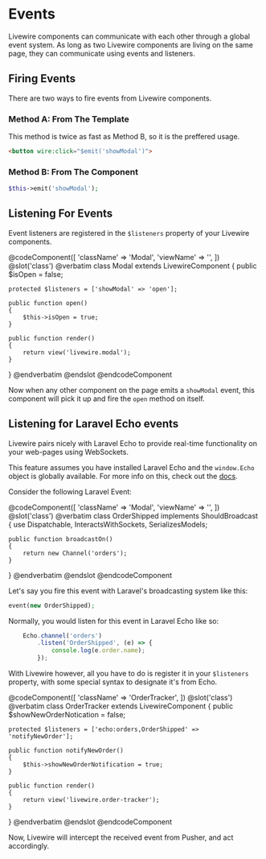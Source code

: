 # Events

Livewire components can communicate with each other through a global event system. As long as two Livewire components are living on the same page, they can communicate using events and listeners.

## Firing Events

There are two ways to fire events from Livewire components.

### Method A: From The Template
This method is twice as fast as Method B, so it is the preffered usage.

```html
<button wire:click="$emit('showModal')">
```

### Method B: From The Component

```php
$this->emit('showModal');
```

## Listening For Events
Event listeners are registered in the `$listeners` property of your Livewire components.

@codeComponent([
    'className' => 'Modal',
    'viewName' => '',
])
@slot('class')
@verbatim
class Modal extends LivewireComponent
{
    public $isOpen = false;

    protected $listeners = ['showModal' => 'open'];

    public function open()
    {
        $this->isOpen = true;
    }

    public function render()
    {
        return view('livewire.modal');
    }
}
@endverbatim
@endslot
@endcodeComponent

Now when any other component on the page emits a `showModal` event, this component will pick it up and fire the `open` method on itself.

## Listening for Laravel Echo events

Livewire pairs nicely with Laravel Echo to provide real-time functionality on your web-pages using WebSockets.

<div title="Warning"><div title="Warning__content">

This feature assumes you have installed Laravel Echo and the `window.Echo` object is globally available. For more info on this, check out the [docs](https://laravel.com/docs/5.8/broadcasting#installing-laravel-echo).
</div></div>

Consider the following Laravel Event:

@codeComponent([
    'className' => 'Modal',
    'viewName' => '',
])
@slot('class')
@verbatim
class OrderShipped implements ShouldBroadcast
{
    use Dispatchable, InteractsWithSockets, SerializesModels;

    public function broadcastOn()
    {
        return new Channel('orders');
    }
}
@endverbatim
@endslot
@endcodeComponent


Let's say you fire this event with Laravel's broadcasting system like this:

```php
event(new OrderShipped);
```

Normally, you would listen for this event in Laravel Echo like so:

```js
    Echo.channel('orders')
        .listen('OrderShipped', (e) => {
            console.log(e.order.name);
        });
```

With Livewire however, all you have to do is register it in your `$listeners` property, with some special syntax to designate it's from Echo.

@codeComponent([
    'className' => 'OrderTracker',
])
@slot('class')
@verbatim
class OrderTracker extends LivewireComponent
{
    public $showNewOrderNotication = false;

    protected $listeners = ['echo:orders,OrderShipped' => 'notifyNewOrder'];

    public function notifyNewOrder()
    {
        $this->showNewOrderNotification = true;
    }

    public function render()
    {
        return view('livewire.order-tracker');
    }
}
@endverbatim
@endslot
@endcodeComponent

Now, Livewire will intercept the received event from Pusher, and act accordingly.
